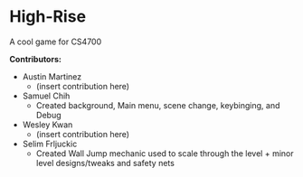 # High-Rise
A cool game for CS4700

**Contributors:**

- Austin Martinez 
  - (insert contribution here)
- Samuel Chih 
  - Created background, Main menu, scene change, keybinging, and Debug
- Wesley Kwan 
  - (insert contribution here)
- Selim Frljuckic
  - Created Wall Jump mechanic used to scale through the level + minor level designs/tweaks and safety nets

